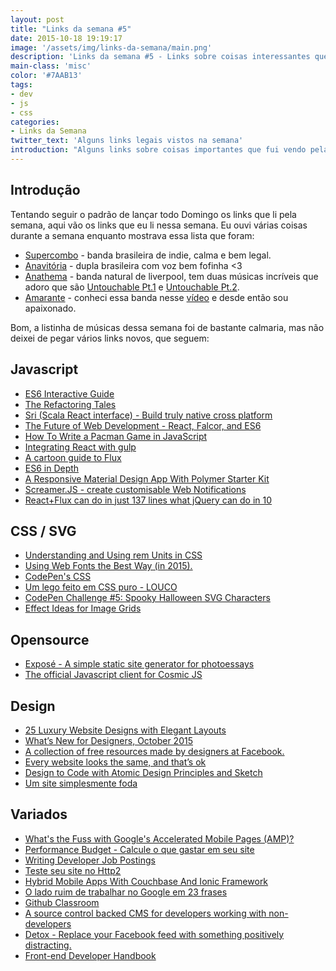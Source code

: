 ```yaml
---
layout: post
title: "Links da semana #5"
date: 2015-10-18 19:19:17
image: '/assets/img/links-da-semana/main.png'
description: 'Links da semana #5 - Links sobre coisas interessantes que fui vendo pela semana.'
main-class: 'misc'
color: '#7AAB13'
tags:
- dev
- js
- css
categories:
- Links da Semana
twitter_text: 'Alguns links legais vistos na semana'
introduction: "Alguns links sobre coisas importantes que fui vendo pela semana e acho que todos deveriam ler."
---
```


## Introdução

Tentando seguir o padrão de lançar todo Domingo os links que li pela semana, aqui vão os links que eu li nessa semana. Eu ouvi várias coisas durante a semana enquanto mostrava essa lista que foram:

- [Supercombo](https://open.spotify.com/artist/73HkjgziMO6I83vFOS8mo1) - banda brasileira de indie, calma e bem legal.
- [Anavitória](https://open.spotify.com/artist/1sPg5EHuQXTMElpZ4iUgXe) - dupla brasileira com voz bem fofinha <3
- [Anathema](https://open.spotify.com/artist/0ZXKT0FCsLWkSLCjoBJgBX) - banda natural de liverpool, tem duas músicas incríveis que adoro que são [Untouchable Pt.1](https://open.spotify.com/track/7uMlAgdCGMnxaRfRlZZWDs) e [Untouchable Pt.2](https://open.spotify.com/track/3w3hBA9IiyioNpvcxZSJQL).
- [Amarante](https://open.spotify.com/artist/3yR3HP47svRNUefemTZAAc) - conheci essa banda nesse [vídeo](https://www.youtube.com/watch?v=eRvk5UQY1Js&spfreload=10) e desde então sou apaixonado.

Bom, a listinha de músicas dessa semana foi de bastante calmaria, mas não deixei de pegar vários links novos, que seguem:

## Javascript

- [ES6 Interactive Guide](http://projects.formidablelabs.com/es6-interactive-guide/#/)
- [The Refactoring Tales](http://javascriptplayground.com/the-refactoring-tales/refactoring-tales.html)
- [Sri (Scala React interface) - Build truly native cross platform](https://github.com/chandu0101/sri)
- [The Future of Web Development - React, Falcor, and ES6](http://engineering.widen.com/blog/future-of-the-web-react-falcor/)
- [How To Write a Pacman Game in JavaScript](http://www.masswerk.at/JavaPac/pacman-howto.html)
- [Integrating React with gulp](https://jonsuh.com/blog/integrating-react-with-gulp/)
- [A cartoon guide to Flux](https://code-cartoons.com/a-cartoon-guide-to-flux-6157355ab207)
- [ES6 in Depth](https://ponyfoo.com/articles/tagged/es6-in-depth)
- [A Responsive Material Design App With Polymer Starter Kit](http://www.smashingmagazine.com/2015/10/responsive-material-design-app-with-polymer-starter-kit/)
- [Screamer.JS - create customisable Web Notifications](https://github.com/willianjusten/screamer-js/)
- [React+Flux can do in just 137 lines what jQuery can do in 10](http://swizec.com/blog/reactflux-can-do-in-just-137-lines-what-jquery-can-do-in-10/swizec/6740)

## CSS / SVG

- [Understanding and Using rem Units in CSS](http://www.sitepoint.com/understanding-and-using-rem-units-in-css/)
- [Using Web Fonts the Best Way (in 2015).](https://helloanselm.com/2015/using-webfonts-in-2015/)
- [CodePen's CSS](http://codepen.io/chriscoyier/post/codepens-css)
- [Um lego feito em CSS puro - LOUCO](http://codepen.io/rachel_web/pen/rOLRvM/)
- [CodePen Challenge #5: Spooky Halloween SVG Characters](http://codepen.io/collection/nJGmgJ/)
- [Effect Ideas for Image Grids](http://tympanus.net/codrops/2015/10/15/effect-ideas-for-image-grids/)

## Opensource

- [Exposé - A simple static site generator for photoessays](https://github.com/Jack000/Expose)
- [The official Javascript client for Cosmic JS](https://github.com/cosmicjs/cosmicjs-node)

## Design

- [25 Luxury Website Designs with Elegant Layouts](http://line25.com/inspiration/luxury-website-designs)
- [What’s New for Designers, October 2015](https://webdesignerdepot.com/2015/10/whats-new-for-designers-october-2015/)
- [A collection of free resources made by designers at Facebook.](https://facebook.design)
- [Every website looks the same, and that’s ok](https://medium.com/@WebdesignerDepot/every-website-looks-the-same-and-that-s-ok-36c32bd8a1dd)
- [Design to Code with Atomic Design Principles and Sketch](https://medium.com/re-write/the-unicorn-workflow-design-to-code-with-atomic-design-principles-and-sketch-8b0fe7d05a37)
- [Um site simplesmente foda](http://keepearthquakesweird.com/)

## Variados

- [What's the Fuss with Google's Accelerated Mobile Pages (AMP)?](https://auth0.com/blog/2015/10/12/whats-the-fuss-with-googles-accelerated-mobile-pages-amp/)
- [Performance Budget - Calcule o que gastar em seu site](http://www.performancebudget.io/)
- [Writing Developer Job Postings](http://www.tokyodev.com/2015/08/28/writing-developer-job-posting/)
- [Teste seu site no Http2](http://http2.loadimpact.com/)
- [Hybrid Mobile Apps With Couchbase And Ionic Framework](http://blog.couchbase.com/hybrid-mobile-apps-with-couchbase-and-ionic-framework)
- [O lado ruim de trabalhar no Google em 23 frases](http://exame.abril.com.br/carreira/noticias/o-lado-ruim-de-trabalhar-no-google-em-23-frases/lista)
- [Github Classroom](https://classroom.github.com/)
- [A source control backed CMS for developers working with non-developers](http://cloudcannon.com/)
- [Detox - Replace your Facebook feed with something positively distracting.](http://usedetox.com/)
- [Front-end Developer Handbook](https://frontendmasters.gitbooks.io/front-end-handbook/content/index.html)
